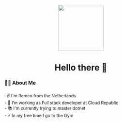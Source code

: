 <div align="center">
  <img height="150" src="https://media4.giphy.com/media/xTiIzJSKB4l7xTouE8/giphy.gif?cid=ecf05e47c2wgnx18en58bespuz9tfkc2t3wdc25rtzooa2ny&rid=giphy.gif&ct=g"  />
</div>

###

<h1 align="center">Hello there 👋</h1>

###

<h3 align="left">👩‍💻  About Me</h3>

###

<p align="left">-✌️ I'm Remco from the Netherlands<br>- 🔭 I’m working as Full stack developer at Cloud Republic<br>- 📚 I'm currently trying to master dotnet <br>- ⚡ In my free time I go to the Gym</p>

###
